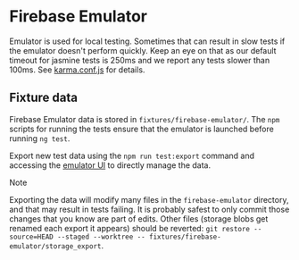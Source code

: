 # Firebase Emulator

Emulator is used for local testing. Sometimes that can result in slow tests if
the emulator doesn't perform quickly. Keep an eye on that as our default timeout
for jasmine tests is 250ms and we report any tests slower than 100ms. See
[karma.conf.js](/karma.conf.js) for details.

## Fixture data

Firebase Emulator data is stored in `fixtures/firebase-emulator/`. The `npm` scripts
for running the tests ensure that the emulator is launched before running `ng test`.

Export new test data using the `npm run test:export` command and accessing the
[emulator UI](http://127.0.0.1:4000/) to directly manage the data.

> [!NOTE]
> Exporting the data will modify many files in the `firebase-emulator` directory,
> and that may result in tests failing. It is probably safest to only commit
> those changes that you know are part of edits. Other files (storage blobs get
> renamed each export it appears) should be reverted:
> `git restore --source=HEAD --staged --worktree -- fixtures/firebase-emulator/storage_export`.
